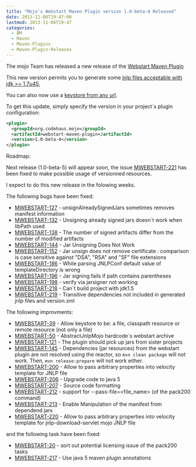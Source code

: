 ```yaml
---
title: "Mojo's Webstart Maven Plugin version 1.0-beta-4 Released"
date: 2013-11-06T19:47:00
lastmod: 2013-11-06T19:47
categories:
  - BM
  - Maven
  - Maven-Plugins
  - Maven-Plugin-Releases
---
```

The mojo Team has released a new release of the 
[Webstart Maven Plugin](http://mojo.codehaus.org/webstart/webstart-maven-plugin/upgrade.html)

This new version permits you to generate some [jnlp files acceptable with jdk >= 1.7u45](http://jira.codehaus.org/browse/MWEBSTART-213), 

You can also now use a [keystore from any url](http://jira.codehaus.org/browse/MWEBSTART-39).

<!-- more -->

To get this update, simply specify the version in your project`s
plugin configuration:

```xml
<plugin>
  <groupId>org.codehaus.mojo</groupId>
  <artifactId>webstart-maven-plugin</artifactId>
  <version>1.0-beta-4</version>
</plugin>
```

Roadmap:

Next release (1.0-beta-5) will appear soon, the issue [MWEBSTART-221](https://issues.apache.org/jira/browse/MWEBSTART-221) has 
been fixed to make possible usage of versionned resources. 

I expect to do this new release in the folowing weeks.


The following bugs have been fixed:

 * [MWEBSTART-127](https://issues.apache.org/jira/browse/MWEBSTART-127) - unsignAlreadySignedJars sometimes removes manifest information
 * [MWEBSTART-132](https://issues.apache.org/jira/browse/MWEBSTART-132) - Unsigning already signed jars doesn`t work when libPath used
 * [MWEBSTART-138](https://issues.apache.org/jira/browse/MWEBSTART-138) - The number of signed artifacts differ from the number of modified artifacts
 * [MWEBSTART-144](https://issues.apache.org/jira/browse/MWEBSTART-144) - Jar Unsigning Does Not Work
 * [MWEBSTART-152](https://issues.apache.org/jira/browse/MWEBSTART-152) - Jar unsign does not remove certificate : comparison is case sensitive against "DSA", "RSA" and "SF" file extensions
 * [MWEBSTART-186](https://issues.apache.org/jira/browse/MWEBSTART-186) - While parsing JNLPConf default value of templateDirectory is wrong
 * [MWEBSTART-196](https://issues.apache.org/jira/browse/MWEBSTART-196) - Jar signing fails if path contains parentheses
 * [MWEBSTART-198](https://issues.apache.org/jira/browse/MWEBSTART-198) - verify via jarsigner not working
 * [MWEBSTART-218](https://issues.apache.org/jira/browse/MWEBSTART-218) - Can`t build project with jdk1.5
 * [MWEBSTART-219](https://issues.apache.org/jira/browse/MWEBSTART-219) - Transitive dependencies not included in generated jnlp files and version.xml

The following improvments:

 * [MWEBSTART-39](https://issues.apache.org/jira/browse/MWEBSTART-39) - Allow keystore to be: a file, classpath resource or remote resource (not only a file)
 * [MWEBSTART-50](https://issues.apache.org/jira/browse/MWEBSTART-50) - AbstractJnlpMojo hardcode`s webstart archive
 * [MWEBSTART-121](https://issues.apache.org/jira/browse/MWEBSTART-121) - The plugin should pick up jars from sister projects 
 * [MWEBSTART-145](https://issues.apache.org/jira/browse/MWEBSTART-145) - Dependencies (jar resources) from the webstart plugin are not resolved using the reactor, so ```mvn clean package``` will not work. Then, ```mvn release:prepare``` will not work either.
 * [MWEBSTART-200](https://issues.apache.org/jira/browse/MWEBSTART-200) - Allow to pass arbitrary properties into velocity template for JNLP file
 * [MWEBSTART-206](https://issues.apache.org/jira/browse/MWEBSTART-206) - Upgrade code to java 5
 * [MWEBSTART-207](https://issues.apache.org/jira/browse/MWEBSTART-207) - Source code formatting
 * [MWEBSTART-212](https://issues.apache.org/jira/browse/MWEBSTART-212) - support for --pass-file=<file_name> (of the pack200 command)
 * [MWEBSTART-213](https://issues.apache.org/jira/browse/MWEBSTART-213) - Enable Manipulation of the manifest from dependend jars
 * [MWEBSTART-220](https://issues.apache.org/jira/browse/MWEBSTART-220) - Allow to pass arbitrary properties into velocity template for jnlp-download-servlet mojo JNLP file

and the following task have been fixed:

* [MWEBSTART-20](https://issues.apache.org/jira/browse/MWEBSTART-20) - sort out potential licensing issue of the pack200 tasks
* [MWEBSTART-217](https://issues.apache.org/jira/browse/MWEBSTART-217) - Use java 5 maven plugin annotations

